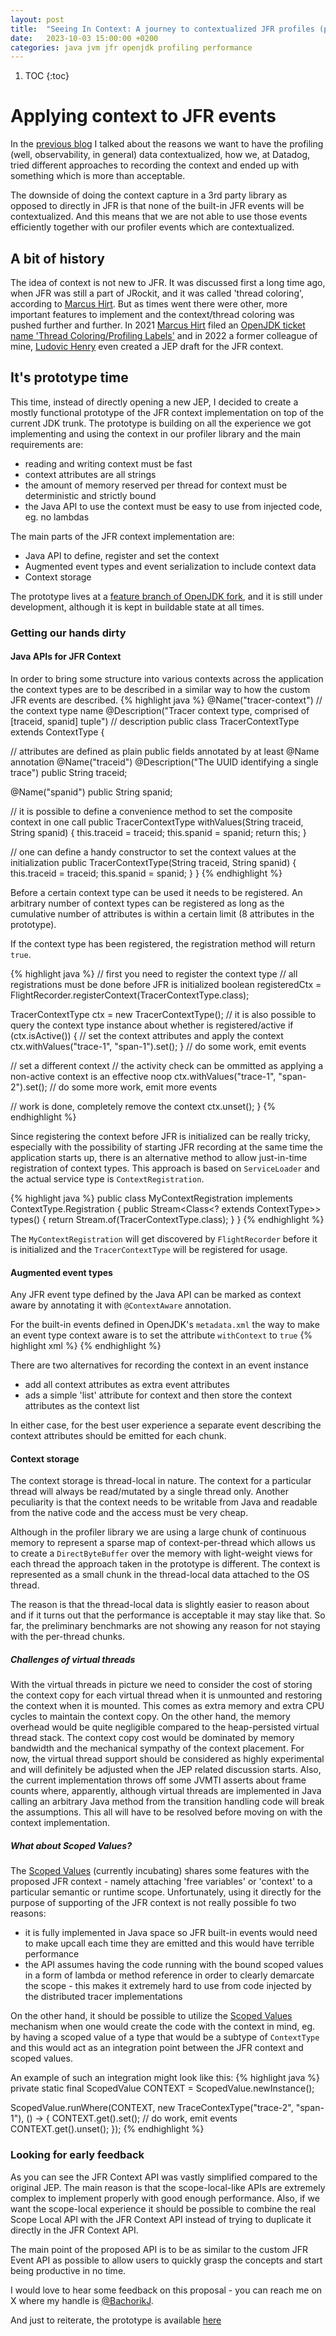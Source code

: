 ```yaml
---
layout: post
title:  "Seeing In Context: A journey to contextualized JFR profiles (part 2)"
date:   2023-10-03 15:00:00 +0200
categories: java jvm jfr openjdk profiling performance
---
```


1. TOC
{:toc}

# Applying context to JFR events

In the [previous blog](https://jbachorik.github.io/posts/seeing-in-context_1) I talked about the reasons we want to have
the profiling (well, observability, in general) data contextualized, how we, at Datadog, tried different approaches to
recording the context and ended up with something which is more than acceptable.

The downside of doing the context capture in a 3rd party library as opposed to directly in JFR is that none of the built-in
JFR events will be contextualized. And this means that we are not able to use those events efficiently together with our
profiler events which are contextualized.

## A bit of history

The idea of context is not new to JFR. It was discussed first a long time ago, when JFR was still a part of JRockit, 
and it was called 'thread coloring', according to [Marcus Hirt](https://hirt.se). But as times went there were other, 
more important features to implement and the context/thread coloring was pushed further and further. In 2021 [Marcus Hirt](https://hirt.se)
filed an [OpenJDK ticket name 'Thread Coloring/Profiling Labels'](https://bugs.openjdk.org/browse/JDK-8264516) and in 
2022 a former colleague of mine, [Ludovic Henry](https://blog.ludovic.dev/) even created a JEP draft for the JFR context.

## It's prototype time

This time, instead of directly opening a new JEP, I decided to create a mostly functional prototype of the JFR context
implementation on top of the current JDK trunk. The prototype is building on all the experience we got implementing and
using the context in our profiler library and the main requirements are:
- reading and writing context must be fast
- context attributes are all strings 
- the amount of memory reserved per thread for context must be deterministic and strictly bound
- the Java API to use the context must be easy to use from injected code, eg. no lambdas

The main parts of the JFR context implementation are:
- Java API to define, register and set the context
- Augmented event types and event serialization to include context data
- Context storage

The prototype lives at a [feature branch of OpenJDK fork](https://github.com/DataDog/openjdk-jdk/tree/jb/jfr_context), 
and it is still under development, although it is kept in buildable state at all times.

### Getting our hands dirty
#### Java APIs for JFR Context
In order to bring some structure into various contexts across the application the context types are to be described in
a similar way to how the custom JFR events are described.
{% highlight java %}
@Name("tracer-context") // the context type name
@Description("Tracer context type, comprised of [traceid, spanid] tuple") // description
public class TracerContextType extends ContextType {

  // attributes are defined as plain public fields annotated by at least @Name annotation
  @Name("traceid")
  @Description("The UUID identifying a single trace")
  public String traceid;

  @Name("spanid")
  public String spanid;

  // it is possible to define a convenience method to set the composite context in one call
  public TracerContextType withValues(String traceid, String spanid) {
    this.traceid = traceid;
    this.spanid = spanid;
    return this;
  }

  // one can define a handy constructor to set the context values at the initialization
  public TracerContextType(String traceid, String spanid) {
    this.traceid = traceid;
    this.spanid = spanid;
  }
}
{% endhighlight %}

Before a certain context type can be used it needs to be registered. An arbitrary number of context types can be 
registered as long as the cumulative number of attributes is within a certain limit (8 attributes in the prototype).

If the context type has been registered, the registration method will return `true`. 

{% highlight java %}
// first you need to register the context type
// all registrations must be done before JFR is initialized
boolean registeredCtx = FlightRecorder.registerContext(TracerContextType.class);

TracerContextType ctx = new TracerContextType();
// it is also possible to query the context type instance about whether is registered/active
if (ctx.isActive()) {
  // set the context attributes and apply the context 
  ctx.withValues("trace-1", "span-1").set();
}
// do some work, emit events

// set a different context
// the activity check can be ommitted as applying a non-active context is an effective noop 
ctx.withValues("trace-1", "span-2").set();
// do some more work, emit more events

// work is done, completely remove the context
ctx.unset();
}
{% endhighlight %}

Since registering the context before JFR is initialized can be really tricky, especially with the possibility of starting
JFR recording at the same time the application starts up, there is an alternative method to allow just-in-time registration
of context types.
This approach is based on `ServiceLoader` and the actual service type is `ContextRegistration`.

{% highlight java %}
public class MyContextRegistration implements ContextType.Registration {
  public Stream<Class<? extends ContextType>> types() {
    return Stream.of(TracerContextType.class);
  }
}
{% endhighlight %}

The `MyContextRegistration` will get discovered by `FlightRecorder` before it is initialized and the `TracerContextType`
will be registered for usage.

#### Augmented event types
Any JFR event type defined by the Java API can be marked as context aware by annotating it with `@ContextAware` annotation.

For the built-in events defined in OpenJDK's `metadata.xml` the way to make an event type context aware is to set the 
attribute `withContext` to `true`
{% highlight xml %}
<Event name="JavaMonitorEnter" category="Java Application" label="Java Monitor Blocked" thread="true" stackTrace="true" withContext="true">
  <Field type="Class" name="monitorClass" label="Monitor Class" />
  <Field type="Thread" name="previousOwner" label="Previous Monitor Owner" />
  <Field type="ulong" contentType="address" name="address" label="Monitor Address" relation="JavaMonitorAddress" />
</Event>
{% endhighlight %}

There are two alternatives for recording the context in an event instance
- add all context attributes as extra event attributes
- ads a simple 'list' attribute for context and then store the context attributes as the context list

In either case, for the best user experience a separate event describing the context attributes should be emitted for
each chunk.

#### Context storage

The context storage is thread-local in nature. The context for a particular thread will always be read/mutated by 
a single thread only. Another peculiarity is that the context needs to be writable from Java and readable from the native
code and the access must be very cheap. 

Although in the profiler library we are using a large chunk of continuous memory to represent a sparse map of context-per-thread
which allows us to create a `DirectByteBuffer` over the memory with light-weight views for each thread the approach taken
in the prototype is different. The context is represented as a small chunk in the thread-local data attached to the OS thread.

The reason is that the thread-local data is slightly easier to reason about and if it turns out that the performance is 
acceptable it may stay like that. So far, the preliminary benchmarks are not showing any reason for not staying with the
per-thread chunks.

##### Challenges of virtual threads

With the virtual threads in picture we need to consider the cost of storing the context copy for each virtual thread
when it is unmounted and restoring the context when it is mounted. This comes as extra memory and extra CPU cycles 
to maintain the context copy. On the other hand, the memory overhead would be quite negligible compared to the heap-persisted
virtual thread stack. The context copy cost would be dominated by memory bandwidth and the mechanical sympathy of the
context placement. For now, the virtual thread support should be considered as highly experimental and will definitely
be adjusted when the JEP related discussion starts. Also, the current implementation throws off some JVMTI asserts about
frame counts where, apparently, although virtual threads are implemented in Java calling an arbitrary Java method from
the transition handling code will break the assumptions. This all will have to be resolved before moving on with the context
implementation.

##### What about Scoped Values?

The [Scoped Values](https://openjdk.org/jeps/429) (currently incubating) shares some features with the proposed JFR context -
namely attaching 'free variables' or 'context' to a particular semantic or runtime scope. Unfortunately, using it directly
for the purpose of supporting of the JFR context is not really possible fo two reasons:
- it is fully implemented in Java space so JFR built-in events would need to make upcall each time they are emitted and this
  would have terrible performance
- the API assumes having the code running with the bound scoped values in a form of lambda or method reference in order to
  clearly demarcate the scope - this makes it extremely hard to use from code injected by the distributed tracer implementations

On the other hand, it should be possible to utilize the [Scoped Values](https://openjdk.org/jeps/429) mechanism when one would
create the code with the context in mind, eg. by having a scoped value of a type that would be a subtype of `ContextType`
and this would act as an integration point between the JFR context and scoped values. 

An example of such an integration might look like this:
{% highlight java %}
private static final ScopedValue<TracerContextType> CONTEXT = ScopedValue.newInstance();

ScopedValue.runWhere(CONTEXT, new TraceContexType("trace-2", "span-1"), () -> {
  CONTEXT.get().set();
  // do work, emit events
  CONTEXT.get().unset();
});
{% endhighlight %}


### Looking for early feedback

As you can see the JFR Context API was vastly simplified compared to the original JEP. The main reason is that the scope-local-like
APIs are extremely complex to implement properly with good enough performance. Also, if we want the scope-local experience
it should be possible to combine the real Scope Local API with the JFR Context API instead of trying to duplicate it directly
in the JFR Context API.

The main point of the proposed API is to be as similar to the custom JFR Event API as possible to allow users to quickly 
grasp the concepts and start being productive in no time.

I would love to hear some feedback on this proposal - you can reach me on X where my handle is [@BachorikJ](https://twitter.com/BachorikJ).

And just to reiterate, the prototype is available [here](https://github.com/DataDog/openjdk-jdk/tree/jb/jfr_context)
